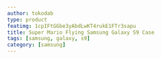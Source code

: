 ```yaml
---
author: tokodab
type: product
featimg: 1cpIFtGGbe3yAbdLwKT4rukE1FTr3sapu
title: Super Mario Flying Samsung Galaxy S9 Case
tags: [samsung, galaxy, s9]
category: [samsung]
---
```

